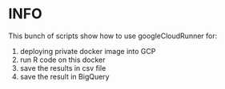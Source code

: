 # INFO

This bunch of scripts show how to use googleCloudRunner for:

1. deploying private docker image into GCP
2. run R code on this docker
3. save the results in csv file
4. save the result in BigQuery
